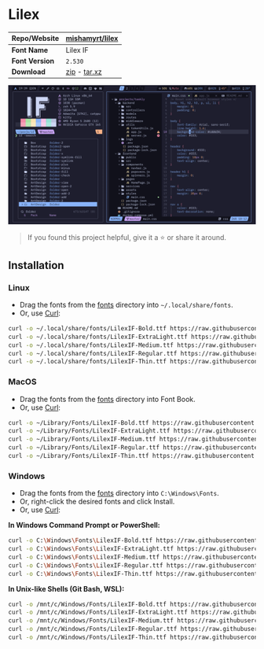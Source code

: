 <!-- SHORTCUT REFERENCE LINKS -->

[zip]: https://github.com/iconicFonts/if/releases/download/v1.1.0/Lilex.zip
[tar]: https://github.com/iconicFonts/if/releases/download/v1.1.0/Lilex.tar.gz
[url]: https://github.com/mishamyrt/lilex

# Lilex

| Repo/Website     | [mishamyrt/lilex][url]     |
| :--------------- | :------------------------- |
| **Font Name**    | Lilex IF                   |
| **Font Version** | `2.530`                    |
| **Download**     | [zip][zip] - [tar.xz][tar] |

![Font preview](preview.png)

> If you found this project helpful, give it a :star: or share it around.

## Installation

### Linux

- Drag the fonts from the [fonts](fonts) directory into `~/.local/share/fonts`.
- Or, use [Curl](https://github.com/curl/curl):

```sh
curl -o ~/.local/share/fonts/LilexIF-Bold.ttf https://raw.githubusercontent.com/iconicFonts/if/main/fonts/patched/Lilex/fonts/LilexIF-Bold.ttf
curl -o ~/.local/share/fonts/LilexIF-ExtraLight.ttf https://raw.githubusercontent.com/iconicFonts/if/main/fonts/patched/Lilex/fonts/LilexIF-ExtraLight.ttf
curl -o ~/.local/share/fonts/LilexIF-Medium.ttf https://raw.githubusercontent.com/iconicFonts/if/main/fonts/patched/Lilex/fonts/LilexIF-Medium.ttf
curl -o ~/.local/share/fonts/LilexIF-Regular.ttf https://raw.githubusercontent.com/iconicFonts/if/main/fonts/patched/Lilex/fonts/LilexIF-Regular.ttf
curl -o ~/.local/share/fonts/LilexIF-Thin.ttf https://raw.githubusercontent.com/iconicFonts/if/main/fonts/patched/Lilex/fonts/LilexIF-Thin.ttf
```

### MacOS

- Drag the fonts from the [fonts](fonts) directory into Font Book.
- Or, use [Curl](https://github.com/curl/curl):

```sh
curl -o ~/Library/Fonts/LilexIF-Bold.ttf https://raw.githubusercontent.com/iconicFonts/if/main/fonts/patched/Lilex/fonts/LilexIF-Bold.ttf
curl -o ~/Library/Fonts/LilexIF-ExtraLight.ttf https://raw.githubusercontent.com/iconicFonts/if/main/fonts/patched/Lilex/fonts/LilexIF-ExtraLight.ttf
curl -o ~/Library/Fonts/LilexIF-Medium.ttf https://raw.githubusercontent.com/iconicFonts/if/main/fonts/patched/Lilex/fonts/LilexIF-Medium.ttf
curl -o ~/Library/Fonts/LilexIF-Regular.ttf https://raw.githubusercontent.com/iconicFonts/if/main/fonts/patched/Lilex/fonts/LilexIF-Regular.ttf
curl -o ~/Library/Fonts/LilexIF-Thin.ttf https://raw.githubusercontent.com/iconicFonts/if/main/fonts/patched/Lilex/fonts/LilexIF-Thin.ttf
```

### Windows

- Drag the fonts from the [fonts](fonts) directory into `C:\Windows\Fonts`.
- Or, right-click the desired fonts and click Install.
- Or, use [Curl](https://github.com/curl/curl):

**In Windows Command Prompt or PowerShell:**

```sh
curl -o C:\Windows\Fonts\LilexIF-Bold.ttf https://raw.githubusercontent.com/iconicFonts/if/main/fonts/patched/Lilex/fonts/LilexIF-Bold.ttf
curl -o C:\Windows\Fonts\LilexIF-ExtraLight.ttf https://raw.githubusercontent.com/iconicFonts/if/main/fonts/patched/Lilex/fonts/LilexIF-ExtraLight.ttf
curl -o C:\Windows\Fonts\LilexIF-Medium.ttf https://raw.githubusercontent.com/iconicFonts/if/main/fonts/patched/Lilex/fonts/LilexIF-Medium.ttf
curl -o C:\Windows\Fonts\LilexIF-Regular.ttf https://raw.githubusercontent.com/iconicFonts/if/main/fonts/patched/Lilex/fonts/LilexIF-Regular.ttf
curl -o C:\Windows\Fonts\LilexIF-Thin.ttf https://raw.githubusercontent.com/iconicFonts/if/main/fonts/patched/Lilex/fonts/LilexIF-Thin.ttf
```

**In Unix-like Shells (Git Bash, WSL):**

```sh
curl -o /mnt/c/Windows/Fonts/LilexIF-Bold.ttf https://raw.githubusercontent.com/iconicFonts/if/main/fonts/patched/Lilex/fonts/LilexIF-Bold.ttf
curl -o /mnt/c/Windows/Fonts/LilexIF-ExtraLight.ttf https://raw.githubusercontent.com/iconicFonts/if/main/fonts/patched/Lilex/fonts/LilexIF-ExtraLight.ttf
curl -o /mnt/c/Windows/Fonts/LilexIF-Medium.ttf https://raw.githubusercontent.com/iconicFonts/if/main/fonts/patched/Lilex/fonts/LilexIF-Medium.ttf
curl -o /mnt/c/Windows/Fonts/LilexIF-Regular.ttf https://raw.githubusercontent.com/iconicFonts/if/main/fonts/patched/Lilex/fonts/LilexIF-Regular.ttf
curl -o /mnt/c/Windows/Fonts/LilexIF-Thin.ttf https://raw.githubusercontent.com/iconicFonts/if/main/fonts/patched/Lilex/fonts/LilexIF-Thin.ttf
```
